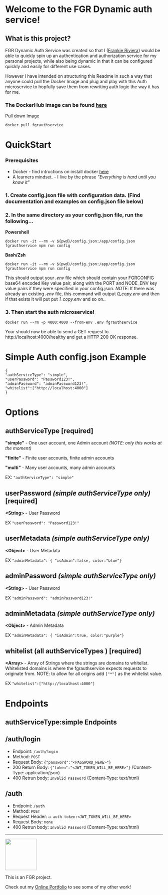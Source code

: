 # Welcome to the FGR Dynamic auth service!


## What is this project?

FGR Dynamic Auth Service was created so that I ([Frankie Riviera](https://frankieriviera.com)) would be able to quickly spin up an authentication and authorization service for my personal projects, while also being dynamic in that it can be configured quickly and easily for different use cases.

However I have intended on structuring this Readme in such a way that anyone could pull the Docker Image and plug and play with this Auth microservice to hopfully save them from rewriting auth logic the way it has for me.

### The DockerHub image can be found [here](https://hub.docker.com/repository/docker/dariv94/fgrauthservice)
Pull down Image
```
docker pull fgrauthservice
```

# QuickStart

### Prerequisites
- Docker - find intructions on install docker [here](https://docs.docker.com/get-docker/)
- A learners mindset. - I live by the phrase *"Everything is hard until you know it"*

### 1. Create config.json file with configuration data. (Find documentation and examples on config.json file below)
### 2. In the same directory as your config.json file, run the following...  
**Powershell** 
```
docker run -it --rm -v ${pwd}/config.json:/app/config.json fgrauthservice npm run config
```
 **Bash/Zsh**
 ```
 docker run -it --rm -v $(pwd)/config.json:/app/config.json fgrauthservice npm run config
 ```
 
 This should output your *.env* file which should contain your FGRCONFIG base64 encoded Key value pair, along with the PORT and NODE_ENV key value pairs if they were specified in your config.json.
 *NOTE*: If there was already an existing *.env* file, this command will output *0_copy.env* and then if that exists it will put put *1_copy.env* and so on..
 ### 3. Then start the auth microservice!
```
docker run --rm -p 4000:4000 --from-env .env fgrauthservice
```
Your should now be able to send a GET request to http://localhost:4000/healthy and get a HTTP 200 OK response.

<!-- 2. run `node ./createconfig.js` in the root folder where your config.js file is and add the output of the file as your *FGRCONFIG* to your .env file
3. Start docker-compose `docker-compose up`
4. (finite config using sequelize orm only, Run migrations `docker exec fgr_dynamic_auth_web_1 npx sequelize db:migrate`) -->
<!-- 

Thanks for checking out the readme for this docker file-  `docker run dariv94\/fgrauthservice npm run readme` -->

<!-- You will need to create a config file and encode it then add it as the env var FGRCONFIG
Create a config.json file like this... -->

# Simple Auth config.json Example 

```
{ 
"authServiceType": "simple", 
"userPassword": "Password123!",
"adminPassword": "adminPassword123!",
"whitelist":["http://localhost:4000"]
}
```

# Options
    
authServiceType [required]
---
__"simple"__ - One user account, one Admin account  _(NOTE: only this works at the moment)_

__"finite"__ - Finite user accounts, finite admin accounts

__"multi"__ - Many user accounts, many admin accounts

EX: `"authServiceType": "simple"`

userPassword _(simple authServiceType only)_ [required]
---
 __\<String\>__ - User Password
 
EX `"userPassword": "Password123!"`

 userMetadata _(simple authServiceType only)_ 
---
 __\<Object\>__ - User Metadata
 
EX `"adminMetadata": { "isAdmin":false, color:"blue"}`

adminPassword _(simple authServiceType only)_
---
 __\<String\>__ - User Password
 
EX `"adminPassword": "adminPassword123!"`

 adminMetadata _(simple authServiceType only)_ 
---
 __\<Object\>__ - Admin Metadata
 
EX `"adminMetadata": { "isAdmin":true, color:"purple"}`

whitelist (all authServiceTypes ) [required]
---
 __\<Array\>__ - Array of Strings where the strings are domains to whitelist. Whitelisted domains is where the fgrauthservice expects requests to originate from.
 NOTE: to allow for all origins add `["*"]` as the whitelist value.
 
EX `"whitelist":["http://localhost:4000"]`

<!-- Then (assuming you have the docker client and daemon) and in the same directory as your config.json file, run... 

`docker run -it -v ${pwd}/config.json:/app/config.json dariv94/fgrauthservice npm run config`

(replace FGRCONFIG value here with the output from the above cmd) 
Then with the env file, run `docker run --rm -p 4000:4000 --env-file .env dariv94/fgrauthservice`
```
PORT=4000
NODE_ENV=development
FGRCONFIG=eyJhdXRoU2VydmljZVR5cGUiOiJzaW1wbGUiLCJ1c2VyUGFzc3dvcmQiOiJQYXNzd29yZDEiLCJ1c2VyTWV0YWRhdGEiOnsiaXNBZG1pbiI6ZmFsc2UsImNvbG9yIjoiYmx1ZSJ9LCJhZG1pblBhc3N3b3JkIjoiYWRtaW4xIiwiYWRtaW5NZXRhZGF0YSI6eyJpc0FkbWluIjp0cnVlLCJjb2xvciI6InB1cnBsZSJ9LCJ3aGl0ZWxpc3QiOlsiaHR0cDovL2xvY2FsaG9zdDo0MDAwIl19
``` -->

# Endpoints

authServiceType:simple  Endpoints
---

/auth/login
----
- Endpoint: `/auth/login`
- Method: `POST`
- Request Body: `{"password":"<PASSWORD_HERE>"}`
- 200 Return Body: `{"token":"<JWT_TOKEN_WILL_BE_HERE>"}` (Content-Type: application/json)
- 400 Retrun body: `Invalid Password`  (Content-Type: text/html)

<!-- Curl example -->
<!-- Fetch Example...
```
  const response = fetch('http://localhost:4000/auth/login', {
    method: 'POST',
    headers: {
      'Content-Type': 'application/json'
    },
    body: JSON.stringify({password:"mypassword"})
  });
  console.log(response.body)
``` -->

/auth
----
- Endpoint: `/auth`
- Method: `POST`
- Request Header: `a-auth-token:<JWT_TOKEN_WILL_BE_HERE>`
- Request Body: `none`
- 400 Retrun body: `Invalid Password`  (Content-Type: text/html)

<!-- Fetch Example...
```
  const response = fetch('http://localhost:4000/auth', {
    method: 'POST',
    headers: {
      'x-auth-token': 'application/json'
    },
  });
  console.log(response.body)
``` -->

---

[<img src="./images/FGR_Transparent.png" width="100" />](https://frankieriviera.com)

This is an FGR project.

Check out my [Online Portfolio](https://frankieriviera.com/portfolio) to see some of my other work!

